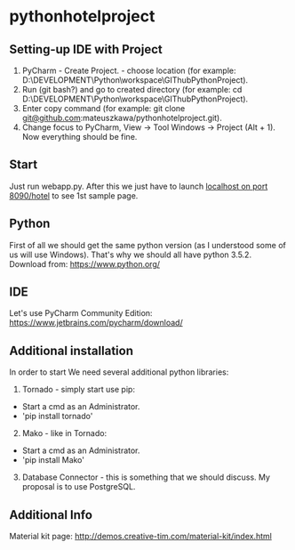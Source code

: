 # pythonhotelproject

## Setting-up IDE with Project
1. PyCharm - Create Project. - choose location (for example: D:\DEVELOPMENT\Python\workspace\GIThubPythonProject).
2. Run (git bash?) and go to created directory (for example: cd D:\DEVELOPMENT\Python\workspace\GIThubPythonProject).
3. Enter copy command (for example: git clone git@github.com:mateuszkawa/pythonhotelproject.git).
4. Change focus to PyCharm, View -> Tool Windows -> Project (Alt + 1). Now everything should be fine.

## Start
Just run webapp.py. After this we just have to launch [localhost on port 8090/hotel](http://localhost:8090/hotel) to see 1st sample page.

## Python
First of all we should get the same python version (as I understood some of us will use Windows). That's why we should all have python 3.5.2.
Download from: https://www.python.org/

## IDE
Let's use PyCharm Community Edition:
https://www.jetbrains.com/pycharm/download/

## Additional installation
In order to start We need several additional python libraries:

1. Tornado - simply start use pip:
  - Start a cmd as an Administrator.
  - 'pip install tornado'
2. Mako - like in Tornado:
  - Start a cmd as an Administrator.
  - 'pip install Mako'
3. Database Connector - this is something that we should discuss. My proposal is to use PostgreSQL.

## Additional Info
Material kit page: http://demos.creative-tim.com/material-kit/index.html

